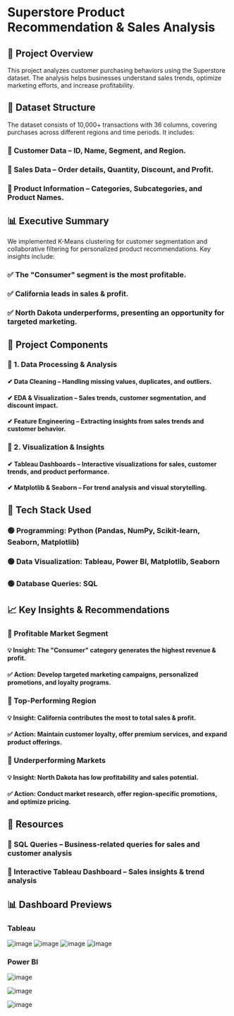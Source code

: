 # Superstore Product Recommendation & Sales Analysis
## 📌 Project Overview
This project analyzes customer purchasing behaviors using the Superstore dataset. The analysis helps businesses understand sales trends, optimize marketing efforts, and increase profitability.

## 📂 Dataset Structure
The dataset consists of 10,000+ transactions with 36 columns, covering purchases across different regions and time periods. It includes:
### 🔹 Customer Data – ID, Name, Segment, and Region.
### 🔹 Sales Data – Order details, Quantity, Discount, and Profit.
### 🔹 Product Information – Categories, Subcategories, and Product Names.

## 📊 Executive Summary
We implemented K-Means clustering for customer segmentation and collaborative filtering for personalized product recommendations. Key insights include:
### ✅ The "Consumer" segment is the most profitable.
### ✅ California leads in sales & profit.
### ✅ North Dakota underperforms, presenting an opportunity for targeted marketing.

## 🚀 Project Components
### 🔹 1. Data Processing & Analysis
#### ✔ Data Cleaning – Handling missing values, duplicates, and outliers.
#### ✔ EDA & Visualization – Sales trends, customer segmentation, and discount impact.
#### ✔ Feature Engineering – Extracting insights from sales trends and customer behavior.

### 🔹 2. Visualization & Insights
#### ✔ Tableau Dashboards – Interactive visualizations for sales, customer trends, and product performance.
#### ✔ Matplotlib & Seaborn – For trend analysis and visual storytelling.

## 📌 Tech Stack Used
### 🟢 Programming: Python (Pandas, NumPy, Scikit-learn, Seaborn, Matplotlib)
### 🟢 Data Visualization: Tableau, Power BI, Matplotlib, Seaborn
### 🟢 Database Queries: SQL

## 📈 Key Insights & Recommendations
### 🔹 Profitable Market Segment
#### 💡 Insight: The "Consumer" category generates the highest revenue & profit.
#### ✅ Action: Develop targeted marketing campaigns, personalized promotions, and loyalty programs.

### 🔹 Top-Performing Region
#### 💡 Insight: California contributes the most to total sales & profit.
#### ✅ Action: Maintain customer loyalty, offer premium services, and expand product offerings.

### 🔹 Underperforming Markets
#### 💡 Insight: North Dakota has low profitability and sales potential.
#### ✅ Action: Conduct market research, offer region-specific promotions, and optimize pricing.

## 📌 Resources
### 📌 SQL Queries – Business-related queries for sales and customer analysis 
### 📌 Interactive Tableau Dashboard – Sales insights & trend analysis 

## 📊 Dashboard Previews
### Tableau
![image](https://github.com/user-attachments/assets/75b309fe-786c-4b92-bc43-40456cebe1db)
![image](https://github.com/user-attachments/assets/6646f50c-af8e-4c57-884c-a41b8ab00a5a)
![image](https://github.com/user-attachments/assets/956d7d26-ab37-4ed9-b994-1f3b046d0d76)
![image](https://github.com/user-attachments/assets/12776648-984e-4f30-880d-e2e0800acc51)

### Power BI
![image](https://github.com/user-attachments/assets/65b0836a-3705-4f47-9ca6-5022c4dd303d)

![image](https://github.com/user-attachments/assets/a1ef9ec6-b5c0-4c85-b8ea-1f3976f453e0)

![image](https://github.com/user-attachments/assets/791d6bbe-2126-4de4-ba9c-c64d534fbd4f)


